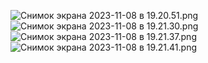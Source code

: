 ![Снимок экрана 2023-11-08 в 19.20.51.png](%D0%A1%D0%BD%D0%B8%D0%BC%D0%BE%D0%BA%20%D1%8D%D0%BA%D1%80%D0%B0%D0%BD%D0%B0%202023-11-08%20%D0%B2%2019.20.51.png)
![Снимок экрана 2023-11-08 в 19.21.30.png](%D0%A1%D0%BD%D0%B8%D0%BC%D0%BE%D0%BA%20%D1%8D%D0%BA%D1%80%D0%B0%D0%BD%D0%B0%202023-11-08%20%D0%B2%2019.21.30.png)
![Снимок экрана 2023-11-08 в 19.21.37.png](%D0%A1%D0%BD%D0%B8%D0%BC%D0%BE%D0%BA%20%D1%8D%D0%BA%D1%80%D0%B0%D0%BD%D0%B0%202023-11-08%20%D0%B2%2019.21.37.png)
![Снимок экрана 2023-11-08 в 19.21.41.png](%D0%A1%D0%BD%D0%B8%D0%BC%D0%BE%D0%BA%20%D1%8D%D0%BA%D1%80%D0%B0%D0%BD%D0%B0%202023-11-08%20%D0%B2%2019.21.41.png)